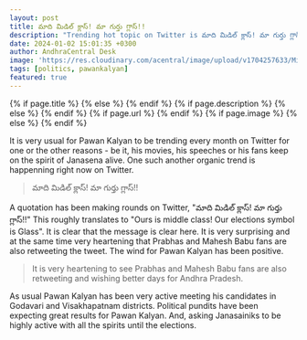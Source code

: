 ```yaml
---
layout: post
title: మాది మిడిల్ క్లాస్! మా గుర్తు గ్లాస్!!
description: "Trending hot topic on Twitter is మాది మిడిల్ క్లాస్! మా గుర్తు గ్లాస్!!"
date: 2024-01-02 15:01:35 +0300
author: AndhraCentral Desk
image: 'https://res.cloudinary.com/acentral/image/upload/v1704257633/Misc/glass_qqbwig.png'
tags: [politics, pawankalyan]
featured: true
---
```


<meta content="{{ site.title }}" property="og:site_name">
{% if page.title %}
  <meta content="{{ page.title }}" property="og:title">
{% else %}
  <meta content="{{ site.title }}" property="og:title">
{% endif %}
{% if page.description %}
  <meta content="{{ page.description }}" property="og:description">
{% else %}
  <meta content="{{ site.description }}" property="og:description">
{% endif %}
{% if page.url %}
  <meta content="{{ site.url }}{{ page.url }}" property="og:url">
{% endif %}
{% if page.image %}
  <meta content="https://res.cloudinary.com/acentral/image/upload/v1704257633/Misc/glass_qqbwig.png" property="og:image">
{% else %}
  <meta content="{{ site.url }}/images/og.png" property="og:image">
{% endif %}


It is very usual for Pawan Kalyan to be trending every month on Twitter for one or the other reasons - be it, his movies, his speeches or his fans keep on the spirit of Janasena alive. One such another organic trend is happenning right now on Twitter.

> మాది మిడిల్ క్లాస్! మా గుర్తు గ్లాస్!!

A quotation has been making rounds on Twitter, "మాది మిడిల్ క్లాస్! మా గుర్తు గ్లాస్!!" This roughly translates to "Ours is middle class! Our elections symbol is Glass". It is clear that the message is clear here. It is very surprising and at the same time very heartening that Prabhas and Mahesh Babu fans are also retweeting the tweet. The wind for Pawan Kalyan has been positive.

> It is very heartening to see Prabhas and Mahesh Babu fans are also retweeting and wishing better days for Andhra Pradesh.

As usual Pawan Kalyan has been very active meeting his candidates in Godavari and Visakhapatnam districts. Political pundits have been expecting great results for Pawan Kalyan. And, asking Janasainiks to be highly active with all the spirits until the elections.